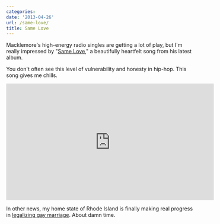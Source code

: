 ```yaml
---
categories:
date: '2013-04-26'
url: /same-love/
title: Same Love
---
```


Macklemore's high-energy radio singles are getting a lot of play, but I'm really impressed by "<a href="https://www.youtube.com/watch?v=hlVBg7_08n0">Same Love</a>," a beautifully heartfelt song from his latest album.

You don't often see this level of vulnerability and honesty in hip-hop. This song gives me chills.

<div class="fluid-vids"><iframe width="560" height="315" src="https://www.youtube.com/embed/hlVBg7_08n0" frameborder="0" allowfullscreen></iframe></div>

In other news, my home state of Rhode Island is finally making real progress in <a href="http://news.providencejournal.com/breaking-news/2013/04/chafee-i-am-always-proud-to-be-a-rhode-islander-but-never-more-so-than-toda.html">legalizing gay marriage</a>. About damn time.